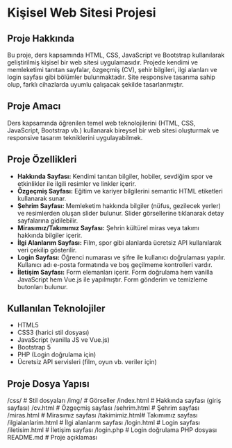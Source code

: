 # Kişisel Web Sitesi Projesi

## Proje Hakkında

Bu proje, ders kapsamında HTML, CSS, JavaScript ve Bootstrap kullanılarak geliştirilmiş kişisel bir web sitesi uygulamasıdır. Projede kendimi ve memleketimi tanıtan sayfalar, özgeçmiş (CV), şehir bilgileri, ilgi alanları ve login sayfası gibi bölümler bulunmaktadır. Site responsive tasarıma sahip olup, farklı cihazlarda uyumlu çalışacak şekilde tasarlanmıştır.

## Proje Amacı

Ders kapsamında öğrenilen temel web teknolojilerini (HTML, CSS, JavaScript, Bootstrap vb.) kullanarak bireysel bir web sitesi oluşturmak ve responsive tasarım tekniklerini uygulayabilmek.

## Proje Özellikleri

- **Hakkında Sayfası:** Kendimi tanıtan bilgiler, hobiler, sevdiğim spor ve etkinlikler ile ilgili resimler ve linkler içerir.
- **Özgeçmiş Sayfası:** Eğitim ve kariyer bilgilerini semantic HTML etiketleri kullanarak sunar.
- **Şehrim Sayfası:** Memleketim hakkında bilgiler (nüfus, gezilecek yerler) ve resimlerden oluşan slider bulunur. Slider görsellerine tıklanarak detay sayfalarına gidilebilir.
- **Mirasımız/Takımımız Sayfası:** Şehrin kültürel miras veya takımı hakkında bilgiler içerir.
- **İlgi Alanlarım Sayfası:** Film, spor gibi alanlarda ücretsiz API kullanılarak veri çekilip gösterilir.
- **Login Sayfası:** Öğrenci numarası ve şifre ile kullanıcı doğrulaması yapılır. Kullanıcı adı e-posta formatında ve boş geçilmeme kontrolleri vardır.
- **İletişim Sayfası:** Form elemanları içerir. Form doğrulama hem vanilla JavaScript hem Vue.js ile yapılmıştır. Form gönderim ve temizleme butonları bulunur.

## Kullanılan Teknolojiler

- HTML5  
- CSS3 (harici stil dosyası)  
- JavaScript (vanilla JS ve Vue.js)  
- Bootstrap 5  
- PHP (Login doğrulama için)  
- Ücretsiz API servisleri (film, oyun vb. veriler için)

## Proje Dosya Yapısı
/css/ # Stil dosyaları
/img/ # Görseller
/index.html # Hakkında sayfası (giriş sayfası)
/cv.html # Özgeçmiş sayfası
/sehrim.html # Şehrim sayfası
/miras.html # Mirasımız sayfası
/takimimiz.html# Takımımız sayfası
/ilgialanlarim.html # İlgi alanlarım sayfası
/login.html # Login sayfası
/iletisim.html # İletişim sayfası
/login.php # Login doğrulama PHP dosyası
README.md # Proje açıklaması
